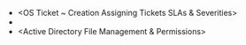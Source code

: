 - <OS Ticket ~ Creation  Assigning Tickets  SLAs & Severities>
- <VPNs>
- <Active Directory File Management & Permissions>
